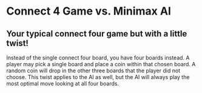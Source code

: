 # Connect 4 Game vs. Minimax AI

## Your typical connect four game but with a little twist!

Instead of the single connect four board, you have four boards instead.
A player may pick a single board and place a coin within that chosen board.
A random coin will drop in the other three boards that the player did not choose.
This twist applies to the AI as well, but the AI will always play the most optimal 
move looking at all four boards.